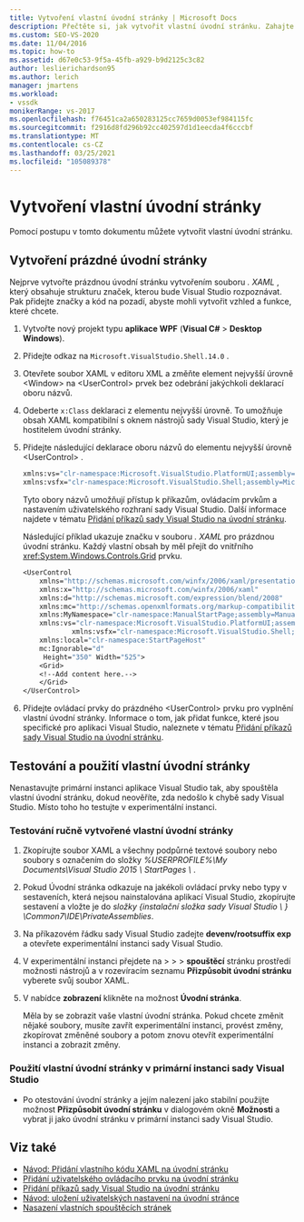 ```yaml
---
title: Vytvoření vlastní úvodní stránky | Microsoft Docs
description: Přečtěte si, jak vytvořit vlastní úvodní stránku. Zahajte prázdnou úvodní stránku, přidejte ovládací prvky do prázdného prvku UserControl a potom stránku otestujte.
ms.custom: SEO-VS-2020
ms.date: 11/04/2016
ms.topic: how-to
ms.assetid: d67e0c53-9f5a-45fb-a929-b9d2125c3c82
author: leslierichardson95
ms.author: lerich
manager: jmartens
ms.workload:
- vssdk
monikerRange: vs-2017
ms.openlocfilehash: f76451ca2a650283125cc7659d0053ef984115fc
ms.sourcegitcommit: f2916d8fd296b92cc402597d1d1eecda4f6cccbf
ms.translationtype: MT
ms.contentlocale: cs-CZ
ms.lasthandoff: 03/25/2021
ms.locfileid: "105089378"
---
```

# <a name="creating-a-custom-start-page"></a>Vytvoření vlastní úvodní stránky

Pomocí postupu v tomto dokumentu můžete vytvořit vlastní úvodní stránku.

## <a name="create-a-blank-start-page"></a>Vytvoření prázdné úvodní stránky

Nejprve vytvořte prázdnou úvodní stránku vytvořením souboru *. XAML* , který obsahuje strukturu značek, kterou bude Visual Studio rozpoznávat. Pak přidejte značky a kód na pozadí, abyste mohli vytvořit vzhled a funkce, které chcete.

1. Vytvořte nový projekt typu **aplikace WPF** (**Visual C#**  >  **Desktop Windows**).

2. Přidejte odkaz na `Microsoft.VisualStudio.Shell.14.0` .

3. Otevřete soubor XAML v editoru XML a změňte element nejvyšší úrovně \<Window> na \<UserControl> prvek bez odebrání jakýchkoli deklarací oboru názvů.

4. Odeberte `x:Class` deklaraci z elementu nejvyšší úrovně. To umožňuje obsah XAML kompatibilní s oknem nástrojů sady Visual Studio, který je hostitelem úvodní stránky.

5. Přidejte následující deklarace oboru názvů do elementu nejvyšší úrovně \<UserControl> .

    ```vb
    xmlns:vs="clr-namespace:Microsoft.VisualStudio.PlatformUI;assembly=Microsoft.VisualStudio.Shell.14.0"
    xmlns:vsfx="clr-namespace:Microsoft.VisualStudio.Shell;assembly=Microsoft.VisualStudio.Shell.14.0"
    ```

     Tyto obory názvů umožňují přístup k příkazům, ovládacím prvkům a nastavením uživatelského rozhraní sady Visual Studio. Další informace najdete v tématu [Přidání příkazů sady Visual Studio na úvodní stránku](../extensibility/adding-visual-studio-commands-to-a-start-page.md).

     Následující příklad ukazuje značku v souboru *. XAML* pro prázdnou úvodní stránku. Každý vlastní obsah by měl přejít do vnitřního <xref:System.Windows.Controls.Grid> prvku.

    ```vb
    <UserControl
        xmlns="http://schemas.microsoft.com/winfx/2006/xaml/presentation"
        xmlns:x="http://schemas.microsoft.com/winfx/2006/xaml"
        xmlns:d="http://schemas.microsoft.com/expression/blend/2008"
        xmlns:mc="http://schemas.openxmlformats.org/markup-compatibility/2006"
        xmlns:MyNamespace="clr-namespace:ManualStartPage;assembly=ManualStartPage"
        xmlns:vs="clr-namespace:Microsoft.VisualStudio.PlatformUI;assembly=Microsoft.VisualStudio.Shell.14.0"
                xmlns:vsfx="clr-namespace:Microsoft.VisualStudio.Shell;assembly=Microsoft.VisualStudio.Shell.14.0"
        xmlns:local="clr-namespace:StartPageHost"
        mc:Ignorable="d"
         Height="350" Width="525">
        <Grid>
        <!--Add content here.-->
        </Grid>
    </UserControl>
    ```

6. Přidejte ovládací prvky do prázdného \<UserControl> prvku pro vyplnění vlastní úvodní stránky. Informace o tom, jak přidat funkce, které jsou specifické pro aplikaci Visual Studio, naleznete v tématu [Přidání příkazů sady Visual Studio na úvodní stránku](../extensibility/adding-visual-studio-commands-to-a-start-page.md).

## <a name="test-and-apply-the-custom-start-page"></a>Testování a použití vlastní úvodní stránky

Nenastavujte primární instanci aplikace Visual Studio tak, aby spouštěla vlastní úvodní stránku, dokud neověříte, zda nedošlo k chybě sady Visual Studio. Místo toho ho testujte v experimentální instanci.

### <a name="to-test-a-manually-created-custom-start-page"></a>Testování ručně vytvořené vlastní úvodní stránky

1. Zkopírujte soubor XAML a všechny podpůrné textové soubory nebo soubory s označením do složky *%USERPROFILE%\My Documents\Visual Studio 2015 \ StartPages \\* .

2. Pokud Úvodní stránka odkazuje na jakékoli ovládací prvky nebo typy v sestaveních, která nejsou nainstalována aplikací Visual Studio, zkopírujte sestavení a vložte je do *složky {instalační složka sady Visual Studio \\ } \Common7\IDE\PrivateAssemblies*.

3. Na příkazovém řádku sady Visual Studio zadejte **devenv/rootsuffix exp** a otevřete experimentální instanci sady Visual Studio.

4. V experimentální instanci přejdete na   >    >    >  **spouštěcí** stránku prostředí možnosti nástrojů a v rozevíracím seznamu **Přizpůsobit úvodní stránku** vyberete svůj soubor XAML.

5. V nabídce **zobrazení** klikněte na možnost **Úvodní stránka**.

     Měla by se zobrazit vaše vlastní úvodní stránka. Pokud chcete změnit nějaké soubory, musíte zavřít experimentální instanci, provést změny, zkopírovat změněné soubory a potom znovu otevřít experimentální instanci a zobrazit změny.

### <a name="to-apply-the-custom-start-page-in-the-primary-instance-of-visual-studio"></a>Použití vlastní úvodní stránky v primární instanci sady Visual Studio

- Po otestování úvodní stránky a jejím nalezení jako stabilní použijte možnost **Přizpůsobit úvodní stránku** v dialogovém okně **Možnosti** a vybrat ji jako úvodní stránku v primární instanci sady Visual Studio.

## <a name="see-also"></a>Viz také

- [Návod: Přidání vlastního kódu XAML na úvodní stránku](../extensibility/walkthrough-adding-custom-xaml-to-the-start-page.md)
- [Přidání uživatelského ovládacího prvku na úvodní stránku](../extensibility/adding-user-control-to-the-start-page.md)
- [Přidání příkazů sady Visual Studio na úvodní stránku](../extensibility/adding-visual-studio-commands-to-a-start-page.md)
- [Návod: uložení uživatelských nastavení na úvodní stránce](../extensibility/walkthrough-saving-user-settings-on-a-start-page.md)
- [Nasazení vlastních spouštěcích stránek](../extensibility/deploying-custom-start-pages.md)
